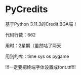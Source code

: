 # PyCredits
基于Python 3.11.3的Credit BGA喵！

代码行数：662

用时：2星期（虽然咕了两天

用到的库：time sys os pygame

!!!一定要把终端字体设置成font.ttf!!!
